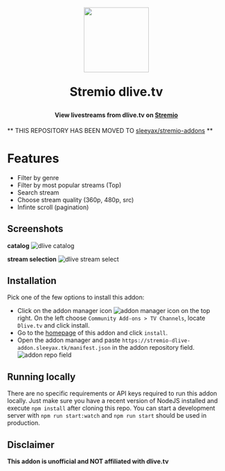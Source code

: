 <h1 align="center">
  <img width="150" src="https://i.imgur.com/ATBbkfz.png" />
  <p>Stremio dlive.tv</p>
</h1>

<h4 align="center">View livestreams from dlive.tv on <a href="https://www.stremio.com/" target="_blank">Stremio</a></h4>

** THIS REPOSITORY HAS BEEN MOVED TO [sleeyax/stremio-addons](https://git.io/JvQGc) **

# Features
* Filter by genre
* Filter by most popular streams (Top)
* Search stream
* Choose stream quality (360p, 480p, src)
* Infinte scroll (pagination)

## Screenshots
**catalog**
![dlive catalog](https://i.imgur.com/ehbhKSl.jpg)

**stream selection**
![dlive stream select](https://i.imgur.com/rZddZIl.jpg)

## Installation
Pick one of the few options to install this addon:
* Click on the addon manager icon ![addon manager icon](https://i.imgur.com/oFBLNem.png) on the top right. On the left choose `Community Add-ons > TV Channels`, locate `Dlive.tv` and click install. 
* Go to the [homepage](https://stremio-dlive-addon.sleeyax.tk/) of this addon and click `install`.
* Open the addon manager and paste `https://stremio-dlive-addon.sleeyax.tk/manifest.json` in the addon repository field.<br>
![addon repo field](https://i.imgur.com/RODMkww.png)

## Running locally
There are no specific requirements or API keys required to run this addon locally. Just make sure you have a recent version of NodeJS installed and execute `npm install` after cloning this repo. You can start a development server with `npm run start:watch` and `npm run start` should be used in production.

## Disclaimer
**This addon is unofficial and NOT affiliated with dlive.tv**
